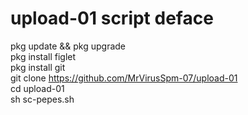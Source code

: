 # upload-01 script deface

pkg update && pkg upgrade                   
pkg install figlet                   
pkg install git                         
git clone https://github.com/MrVirusSpm-07/upload-01   
cd upload-01                         
sh sc-pepes.sh
